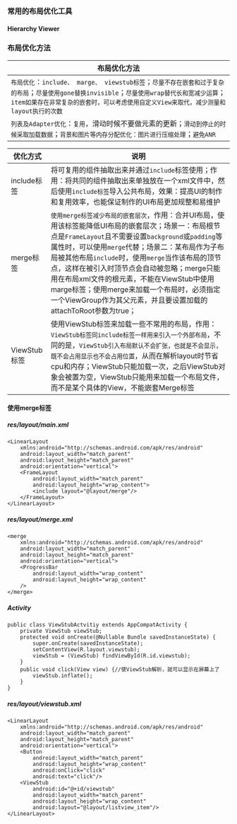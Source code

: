 ### 常用的布局优化工具
#### Hierarchy Viewer
### 布局优化方法

|布局优化方法|
|------|
|`布局优化`：`include、 marge、 viewstub标签`；`尽量不存在嵌套和过于复杂的布局`；`尽量使用gone替换invisible`；`尽量使用wrap替代长和宽减少运算`；`item如果存在非常复杂的嵌套时，可以考虑使用自定义View来取代，减少测量和layout执行的次数`|
|`列表及Adapter优化`：`复用`，滑动时候不要做元素的更新；`滑动到停止的时候采取加载数据`；`背景和图片等内存分配优化：图片进行压缩处理`；`避免ANR`|

|优化方式|说明|
|------|------|
|include标签|将可复用的组件抽取出来并通过`include`标签使用；作用：将共同的组件抽取出来单独放在一个xml文件中，然后使用`include标签`导入公共布局，效果：提高UI的制作和复用效率，也能保证制作的UI布局更加规整和易维护|
|merge标签|`使用merge标签减少布局的嵌套层次`，作用：合并UI布局，使用该标签能降低UI布局的嵌套层次；场景一：布局根节点是`FrameLayout`且不需要设置`background`或`padding`等属性时，可以使用`merge`代替；场景二：某布局作为子布局被其他布局`include`时，使用`merge`当作该布局的顶节点，这样在被引入时顶节点会自动被忽略；merge只能用在布局xml文件的根元素，不能在ViewStub中使用marge标签；使用merge来加载一个布局时，必须指定一个ViewGroup作为其父元素，并且要设置加载的attachToRoot参数为true；|
|ViewStub标签|使用ViewStub标签来加载一些不常用的布局，作用：`ViewStub标签同include标签一样用来引入一个外部布局`，不同的是，`ViewStub引入布局默认不会扩张，也就是不会显示，既不会占用显示也不会占用位置`，从而在解析layout时节省cpu和内存；ViewStub只能加载一次，之后ViewStub对象会被置为空，ViewStub只能用来加载一个布局文件，而不是某个具体的View，不能嵌套Merge标签|

#### 使用merge标签    
##### res/layout/main.xml
```
<LinearLayout
    xmlns:android="http://schemas.android.com/apk/res/android"
    android:layout_width="match_parent"
    android:layout_height="match_parent"
    android:orientation="vertical">
    <FrameLayout
        android:layout_width="match_parent"
        android:layout_height="wrap_content">
        <include layout="@layout/merge"/>
    </FrameLayout>
</LinearLayout>
```
##### res/layout/merge.xml
```
<merge
    xmlns:android="http://schemas.android.com/apk/res/android"
    android:layout_width="match_parent"
    android:layout_height="match_parent"
    android:orientation="vertical">
    <ProgressBar
        android:layout_width="wrap_content"
        android:layout_height="wrap_content"
    />
</merge>
```
##### Activity
```
public class ViewStubActvitiy extends AppCompatActivity {
    private ViewStub viewStub;
    protected void onCreate(@Nullable Bundle savedInstanceState) {
        super.onCreate(savedInstanceState);
        setContentView(R.layout.viewstub);
        viewStub = (ViewStub) findViewById(R.id.viewstub);
    }
    public void click(View view) {//使ViewStub解析，就可以显示在屏幕上了
        viewStub.inflate();
    }
}
```
##### res/layout/viewstub.xml
```
<LinearLayout
    xmlns:android="http://schemas.android.com/apk/res/android"
    android:layout_width="match_parent"
    android:layout_height="match_parent"
    android:orientation="vertical">
    <Button
        android:layout_width="match_parent"
        android:layout_height="wrap_content"
        android:onClick="click"
        android:text="click"/>
    <ViewStub
        android:id="@+id/viewstub"
        android:layout_width="match_parent"
        android:layout_height="wrap_content"
        android:layout="@layout/listview_item"/>
</LinearLayout>
```
